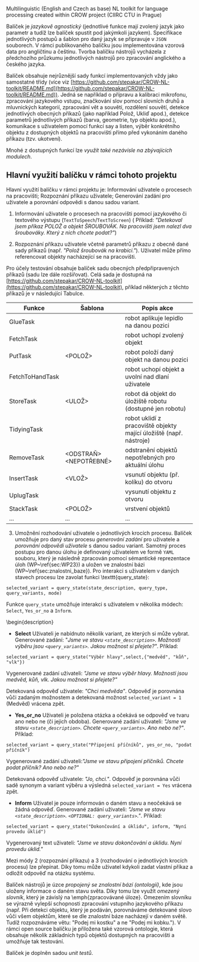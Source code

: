 Multilinguistic (English and Czech as base) NL toolkit for language processing created within CROW project (CIIRC CTU in Prague)

Balíček je *jazykově agnostický* (jednotlivé funkce mají zvolený jazyk jako parametr a tudíž lze balíček spustit pod jakýmkoli jazykem). Specifikace jednotlivých postupů a šablon pro daný jazyk se připravuje v ````JSON```` souborech. V rámci publikovaného balíčku jsou implementována vzorová data pro angličtinu a češtinu. Tvorba balíčku nástrojů vycházela z předchozího průzkumu jednotlivých nástrojů pro zpracování anglického a českého jazyka.

Balíček obsahuje nejrůznější sady funkcí implementovaných vždy jako samostatné třídy (více viz [https://github.com/stepakar/CROW-NL-toolkit/README.md](https://github.com/stepakar/CROW-NL-toolkit/README.md)). Jedná se například o přípravu a kalibraci mikrofonu, zpracování jazykového vstupu, značkování slov pomocí slovních druhů a mluvnických kategorií, zpracování vět a souvětí, rozdělení souvětí, detekce jednotlivých obecných příkazů (jako například Polož, Ukliď apod.), detekce parametrů jednotlivých příkazů (barva, geometrie, typ objektu apod.), komunikace s uživatelem pomocí funkcí say a listen, výběr konkrétního objektu z dostupných objektů na pracovišti přímo před vykonáním daného příkazu (tzv. ukotvení).

Mnohé z dostupných funkcí lze *využít také nezávisle na zbývajících modulech*.

## Hlavní využití balíčku v rámci tohoto projektu
Hlavní využití balíčku v rámci projektu je: Informování uživatele o procesech na pracovišti; Rozpoznání příkazu uživatele; Generování zadání pro uživatele a porovnání odpovědi s danou sadou variant.

1. Informování uživatele o procesech na pracovišti pomocí jazykového či textového výstupu (````TextToSpeech````/````TextToScreen````) (
Příklad: *"Detekoval jsem příkaz POLOŽ a objekt ŠROUBOVÁK. Na pracovišti jsem nalezl dva šroubováky. Který z nich chcete podat?"*)

2. Rozpoznání příkazu uživatele včetně parametrů příkazu z obecně dané sady příkazů (např. *"Polož šroubovák na krabici."*). Uživatel může přímo referencovat objekty nacházející se na pracovišti. 

Pro účely testování obsahuje balíček sadu obecných předpřipravených příkazů (sadu lze dále rozšiřovat). Celá sada je dostupná na [https://github.com/stepakar/CROW-NL-toolkit](https://github.com/stepakar/CROW-NL-toolkit), příklad některých z těchto příkazů je v následující Tabulce. 




| Funkce | Šablona | Popis akce
|-----------|---------|----------
| GlueTask | <NALEP> <TYP> <POZICE> | robot aplikuje lepidlo na danou pozici
| FetchTask | <UCHOP> <OBJEKT> | robot uchopí zvolený objekt 
|     PutTask | <POLOŽ> <OBJEKT> <POZICE> | robot položí daný objekt na danou pozici
| FetchToHandTask | <PODEJ> <MI> <OBJEKT> | robot uchopí objekt a uvolní nad dlaní uživatele 
StoreTask | <ULOŽ> <OBJEKT> |  robot dá objekt do úložiště robotu (dostupné jen robotu)  
TidyingTask | <TIDY UP> | robot uklidí z pracoviště objekty mající úložiště (např. nástroje)
RemoveTask | <ODSTRAŇ> <NEPOTŘEBNÉ> <OBJEKT> | odstranění objektů nepotřebných pro aktuální úlohu 
InsertTask | <VLOŽ> <OBJEKT> <DO> <OBJEKT> | vsunutí objektu (př. kolíku) do otvoru 
UplugTask | <VYNDEJ> <OBJEKT> <Z> <OBJEKT> | vysunutí objektu z otvoru 
StackTask | <POLOŽ> <OBJEKT> <NA> <OBJEKT> | vrstvení objektů 
... | ... | ... 

3. Umožnění rozhodování uživatele o jednotlivých krocích procesu. Balíček umožňuje pro daný stav procesu *generování zadání* pro uživatele a *porovnání odpovědi uživatele* s danou sadou variant. Samotný proces postupu pro danou úlohu je definovaný uživatelem ve formě ````YAML```` souboru, který je následně zpracován pomocí sémantické reprezentace úloh (WP~\ref{sec:WP23}) a uložen ve znalostní bázi (WP~\ref{sec:znalostni_baze}). Pro interakci s uživatelem v daných stavech procesu lze zavolat funkci \texttt{query\_state}:

````
selected_variant = query_state(state_description, query_type, query_variants, mode)
````


Funkce ````query_state```` umožňuje interakci s uživatelem v několika módech: ````Select````, ````Yes_or_no```` a ````Inform````. 

\begin{description}
 * **Select** Uživateli je nabídnuto několik variant, ze kterých si může vybrat. Generované zadání: "*Jsme ve stavu ````<state_description>````. Možnosti výběru jsou
````<query_variants>````. Jakou možnost si přejete?"*.  Příklad: 

````
selected_variant = query_state("Výběr hlavy",select,{"medvěd", "kůň", "vlk"})
````
 Vygenerované zadání uživateli: *"Jsme ve stavu výběr hlavy. Možnosti jsou medvěd, kůň, vlk. Jakou možnost si přejete?"*
 
 Detekovaná odpověď uživatele: *"Chci medvěda"*. Odpověď je porovnána vůči zadaným možnostem a detekovaná možnost ````selected_variant = 1```` (Medvěd) vrácena zpět.


* **Yes_or_no** Uživateli je položena otázka a očekává se odpověď ve tvaru ano nebo ne (či jejich obdoba). Generované zadání uživateli: *"Jsme ve stavu ````<state_description>````. Chcete ````<query_variants>````. Ano nebo ne?"*. Příklad: 
````
selected_variant = query_state("Připojení příčníků", yes_or_no, "podat příčník")
````

Vygenerované zadání uživateli:*"Jsme ve stavu připojení příčníků. Chcete podat příčník? Ano nebo ne?"*

Detekovaná odpověď uživatele: *"Jo, chci."*. Odpověď je porovnána vůči sadě synonym a variant výběru a výsledná ````selected_variant = Yes```` vrácena zpět.

* **Inform** Uživatel je pouze informován o daném stavu a neočekává se žádná odpověď. Generované zadání uživateli: *"Jsme ve stavu ````<state_description>````. ````<OPTIONAL: query_variants>````."*. Příklad: 
    
````
selected_variant = query_state("Dokončování a úklidu", inform, "Nyní provedu úklid")
````

Vygenerovaný text uživateli: *"Jsme ve stavu dokončování a úklidu. Nyní provedu úklid."*

Mezi módy 2 (rozpoznání příkazu) a 3 (rozhodování o jednotlivých krocích procesu) lze přepínat. Díky tomu může uživatel kdykoli zadat vlastní příkaz a odložit odpověď na otázku systému.

Balíček nástrojů je úzce *propojený se znalostní bází (ontologií)*, kde jsou uloženy informace o daném stavu světa. Díky tomu lze využít *omezený slovník*, který je závislý na \emph{zpracovávané úloze}. Omezením slovníku se výrazně vylepší schopnosti zpracování vstupního jazykového příkazu (např. Při detekci objektu, který je podáván, porovnáváme detekované slovo vůči všem objektům, které se dle znalostní báze nacházejí v daném světě. Tudíž rozpoznáváme větu: "Podej mi kostku" a ne "Podej mi kobku."). V rámci open source balíčku je přiložena také vzorová ontologie, která obsahuje několik základních typů objektů dostupných na pracovišti a umožňuje tak testování.

Balíček je doplněn sadou *unit testů*. 

